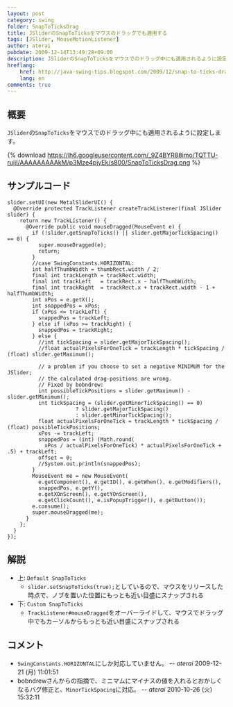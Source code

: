 ```yaml
---
layout: post
category: swing
folder: SnapToTicksDrag
title: JSliderのSnapToTicksをマウスのドラッグでも適用する
tags: [JSlider, MouseMotionListener]
author: aterai
pubdate: 2009-12-14T13:49:28+09:00
description: JSliderのSnapToTicksをマウスでのドラッグ中にも適用されるように設定します。
hreflang:
    href: http://java-swing-tips.blogspot.com/2009/12/snap-to-ticks-drag-jslider.html
    lang: en
comments: true
---
```

## 概要
`JSlider`の`SnapToTicks`をマウスでのドラッグ中にも適用されるように設定します。

{% download https://lh6.googleusercontent.com/_9Z4BYR88imo/TQTTU-ruijI/AAAAAAAAAkM/p3Mze4pjyEk/s800/SnapToTicksDrag.png %}

## サンプルコード
<pre class="prettyprint"><code>slider.setUI(new MetalSliderUI() {
  @Override protected TrackListener createTrackListener(final JSlider slider) {
    return new TrackListener() {
      @Override public void mouseDragged(MouseEvent e) {
        if (!slider.getSnapToTicks() || slider.getMajorTickSpacing() == 0) {
          super.mouseDragged(e);
          return;
        }
        //case SwingConstants.HORIZONTAL:
        int halfThumbWidth = thumbRect.width / 2;
        final int trackLength = trackRect.width;
        final int trackLeft   = trackRect.x - halfThumbWidth;
        final int trackRight  = trackRect.x + trackRect.width - 1 + halfThumbWidth;
        int xPos = e.getX();
        int snappedPos = xPos;
        if (xPos &lt;= trackLeft) {
          snappedPos = trackLeft;
        } else if (xPos &gt;= trackRight) {
          snappedPos = trackRight;
        } else {
          //int tickSpacing = slider.getMajorTickSpacing();
          //float actualPixelsForOneTick = trackLength * tickSpacing / (float) slider.getMaximum();

          // a problem if you choose to set a negative MINIMUM for the JSlider;
          // the calculated drag-positions are wrong.
          // Fixed by bobndrew:
          int possibleTickPositions = slider.getMaximum() - slider.getMinimum();
          int tickSpacing = (slider.getMinorTickSpacing() == 0)
                      ? slider.getMajorTickSpacing()
                      : slider.getMinorTickSpacing();
          float actualPixelsForOneTick = trackLength * tickSpacing / (float) possibleTickPositions;
          xPos -= trackLeft;
          snappedPos = (int) (Math.round(
            xPos / actualPixelsForOneTick) * actualPixelsForOneTick + .5) + trackLeft;
          offset = 0;
          //System.out.println(snappedPos);
        }
        MouseEvent me = new MouseEvent(
          e.getComponent(), e.getID(), e.getWhen(), e.getModifiers(),
          snappedPos, e.getY(),
          e.getXOnScreen(), e.getYOnScreen(),
          e.getClickCount(), e.isPopupTrigger(), e.getButton());
        e.consume();
        super.mouseDragged(me);
      }
    };
  }
});
</code></pre>

## 解説
- 上: `Default SnapToTicks`
    - `slider.setSnapToTicks(true);`としているので、マウスをリリースした時点で、ノブを置いた位置にもっとも近い目盛にスナップされる
- 下: `Custom SnapToTicks`
    - `TrackListener#mouseDragged`をオーバーライドして、マウスでドラッグ中でもカーソルからもっとも近い目盛にスナップされる

<!-- dummy comment line for breaking list -->

## コメント
- `SwingConstants.HORIZONTAL`にしか対応していません。 -- *aterai* 2009-12-21 (月) 11:01:51
- bobndrewさんからの指摘で、ミニマムにマイナスの値を入れるとおかしくなるバグ修正と、`MinorTickSpacing`に対応。 -- *aterai* 2010-10-26 (火) 15:32:11

<!-- dummy comment line for breaking list -->

